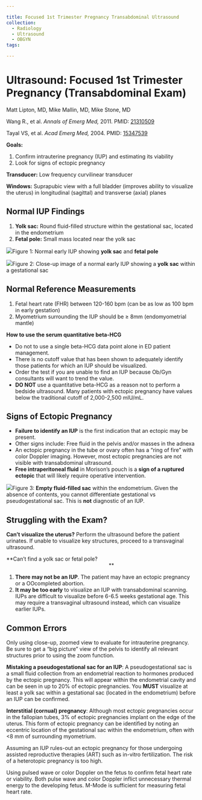 ```yaml
---

title: Focused 1st Trimester Pregnancy Transabdominal Ultrasound
collection:
  - Radiology
  - Ultrasound
  - OBGYN
tags:

---
```


# Ultrasound: Focused 1st Trimester Pregnancy (Transabdominal Exam)

Matt Lipton, MD, Mike Mallin, MD, Mike Stone, MD

Wang R., et al. *Annals of Emerg Med,* 2011. PMID: [21310509](http://www.ncbi.nlm.nih.gov/pubmed/?term=Use+of+a+%CE%B2-hCG+discriminatory+zone+with+bedside+pelvic+ultrasonography.)

Tayal VS, et al. *Acad Emerg Med,* 2004. PMID: [15347539](http://www.ncbi.nlm.nih.gov/pubmed/15347539)

**Goals:**

1.  Confirm intrauterine pregnancy (IUP) and estimating its viability
2.  Look for signs of ectopic pregnancy

**Transducer:** Low frequency curvilinear transducer

**Windows:** Suprapubic view with a full bladder (improves ability to visualize the uterus) in longitudinal (sagittal) and transverse (axial) planes

## Normal IUP Findings

1.  **Yolk sac:** Round fluid-filled structure within the gestational sac, located in the endometrium
2.  **Fetal pole:** Small mass located near the yolk sac

![](https://d2p53dh3qxfm0x.cloudfront.net/uploads/img/1jz/1/c/c5783f21-7a86-513e-878b-ae8751453a3a/640.png)Figure 1: Normal early IUP showing **yolk sac** and **fetal pole**

![](https://d2p53dh3qxfm0x.cloudfront.net/uploads/img/1jz/1/c/2a5a20cb-8ea5-59ce-8d91-7e414ac46b75/640.png)Figure 2: Close-up image of a normal early IUP showing a **yolk sac** within a gestational sac

## Normal Reference Measurements

1.  Fetal heart rate (FHR) between 120-160 bpm (can be as low as 100 bpm in early gestation)
2.  Myometrium surrounding the IUP should be ≥ 8mm (endomyometrial mantle)

**How to use the serum quantitative beta-HCG**

-   Do not to use a single beta-HCG data point alone in ED patient management.
-   There is no cutoff value that has been shown to adequately identify those patients for which an IUP should be visualized.
-   Order the test if you are unable to find an IUP because Ob/Gyn consultants will want to trend the value. 
-   **DO NOT** use a quantitative beta-HCG as a reason not to perform a bedside ultrasound. Many patients with ectopic pregnancy have values below the traditional cutoff of 2,000-2,500 mIU/mL.

## Signs of Ectopic Pregnancy

-   **Failure to identify an IUP** is the first indication that an ectopic may be present.
-   Other signs include: Free fluid in the pelvis and/or masses in the adnexa
-   An ectopic pregnancy in the tube or ovary often has a “ring of fire” with color Doppler imaging. However, most ectopic pregnancies are not visible with transabdominal ultrasound.
-   **Free intraperitoneal fluid** in Morison’s pouch is a **sign of a ruptured ectopic** that will likely require operative intervention.

![](https://d2p53dh3qxfm0x.cloudfront.net/uploads/img/1jz/1/c/95a91308-e91e-5bd8-83c7-443c09312b7a/640.png)Figure 3: **Empty fluid-filled sac** within the endometrium. Given the absence of contents, you cannot differentiate gestational vs pseudogestational sac.
This is **not** diagnostic of an IUP.

## Struggling with the Exam?

**Can’t visualize the uterus?**
Perform the ultrasound before the patient urinates. If unable to visualize key structures, proceed to a transvaginal ultrasound.

**Can’t find a yolk sac or fetal pole?                                                                       **

1.  **There may not be an IUP**. The patient may have an ectopic pregnancy or a OOcompleted abortion.
2.  **It may be too early** to visualize an IUP with transabdominal scanning. IUPs are difficult to visualize before 6-6.5 weeks gestational age. This may require a transvaginal ultrasound instead, which can visualize earlier IUPs.

## Common Errors

Only using close-up, zoomed view to evaluate for intrauterine pregnancy. Be sure to get a “big picture” view of the pelvis to identify all relevant structures prior to using the zoom function.

**Mistaking a pseudogestational sac for an IUP**: A pseudogestational sac is a small fluid collection from an endometrial reaction to hormones produced by the ectopic pregnancy. This will appear within the endometrial cavity and can be seen in up to 20% of ectopic pregnancies. You **MUST** visualize at least a yolk sac within a gestational sac (located in the endometrium) before an IUP can be confirmed.

**Interstitial (cornual) pregnancy**: Although most ectopic pregnancies occur in the fallopian tubes, 3% of ectopic pregnancies implant on the edge of the uterus. This form of ectopic pregnancy can be identified by noting an eccentric location of the gestational sac within the endometrium, often with &lt;8 mm of surrounding myometrium.

Assuming an IUP rules-out an ectopic pregnancy for those undergoing assisted reproductive therapies (ART) such as in-vitro fertilization. The risk of a heterotopic pregnancy is too high.

Using pulsed wave or color Doppler on the fetus to confirm fetal heart rate or viability. Both pulse wave and color Doppler inflict unnecessary thermal energy to the developing fetus. M-Mode is sufficient for measuring fetal heart rate.
